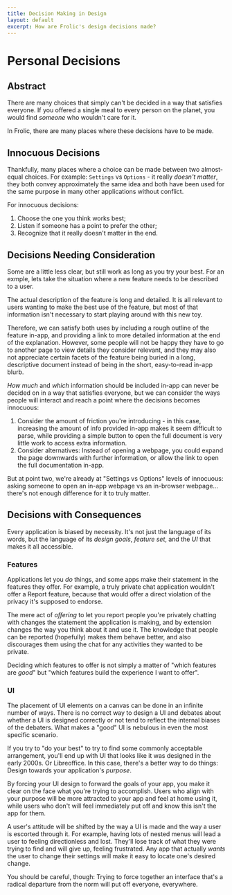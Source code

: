 ```yaml
---
title: Decision Making in Design
layout: default
excerpt: How are Frolic's design decisions made?
---
```

# Personal Decisions

## Abstract
There are many choices that simply can't be decided in a way that satisfies everyone. If you offered a single meal to every person on the planet, you would find _someone_ who wouldn't care for it.

In Frolic, there are many places where these decisions have to be made.

## Innocuous Decisions
Thankfully, many places where a choice can be made between two almost-equal choices. For example: `Settings` vs `Options` - it really _doesn't matter_, they both convey approximately the same idea and both have been used for the same purpose in many other applications without conflict.

For innocuous decisions:
1. Choose the one you think works best;
2. Listen if someone has a point to prefer the other;
3. Recognize that it really doesn't matter in the end.

## Decisions Needing Consideration
Some are a little less clear, but still work as long as you try your best. For an exmple, lets take the situation where a new feature needs to be described to a user.

The actual description of the feature is long and detailed. It is all relevant to users wanting to make the best use of the feature, but most of that information isn't necessary to start playing around with this new toy.

Therefore, we can satisfy both uses by including a rough outline of the feature in-app, and providing a link to more detailed information at the end of the explanation. However, some people will not be happy they have to go to another page to view details they consider relevant, and they may also not appreciate certain facets of the feature being buried in a long, descriptive document instead of being in the short, easy-to-read in-app blurb.

_How much_ and _which_ information should be included in-app can never be decided on in a way that satisfies everyone, but we can consider the ways people will interact and reach a point where the decisions becomes innocuous:

1. Consider the amount of friction you're introducing - in this case, increasing the amount of info provided in-app makes it seem difficult to parse, while providing a simple button to open the full document is very little work to access extra information.
2. Consider alternatives: Instead of opening a webpage, you could expand the page downwards with further information, or allow the link to open the full documentation in-app.

But at point two, we're already at "Settings vs Options" levels of innocuous: asking someone to open an in-app webpage vs an in-browser webpage... there's not enough difference for it to truly matter.

## Decisions with Consequences
Every application is biased by necessity. It's not just the language of its words, but the language of its _design goals_, _feature set_, and the _UI_ that makes it all accessible.

### Features
Applications let you _do_ things, and some apps make their statement in the features they offer. For example, a truly private chat application wouldn't offer a Report feature, because that would offer a direct violation of the privacy it's supposed to endorse.

The mere act of _offering_ to let you report people you're privately chatting with changes the statement the application is making, and by extension changes the way you think about it and use it. The knowledge that people can be reported (hopefully) makes them behave better, and also discourages them using the chat for any activities they wanted to be private.

Deciding which features to offer is not simply a matter of "which features are _good_" but "which features build the experience I want to offer".

### UI
The placement of UI elements on a canvas can be done in an infinite number of ways. There is no correct way to design a UI and debates about whether a UI is designed correctly or not tend to reflect the internal biases of the debaters. What makes a "good" UI is nebulous in even the most specific scenario.

If you try to "do your best" to try to find some commonly acceptable arrangement, you'll end up with UI that looks like it was designed in the early 2000s. Or Libreoffice. In this case, there's a better way to do things: Design towards your application's _purpose_.

By forcing your UI design to forward the goals of your app, you make it clear on the face what you're trying to accomplish. Users who align with your purpose will be more attracted to your app and feel at home using it, while users who don't will feel immediately put off and know this isn't the app for them.

A user's attitude will be shifted by the way a UI is made and the way a user is escorted through it. For example, having lots of nested menus will lead a user to feeling directionless and lost. They'll lose track of what they were trying to find and will give up, feeling frustrated. Any app that actually _wants_ the user to change their settings will make it easy to locate one's desired change.

You should be careful, though: Trying to force together an interface that's a radical departure from the norm will put off everyone, everywhere.
